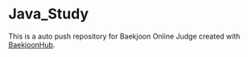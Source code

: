 # Java_Study
This is a auto push repository for Baekjoon Online Judge created with [BaekjoonHub](https://github.com/BaekjoonHub/BaekjoonHub).
